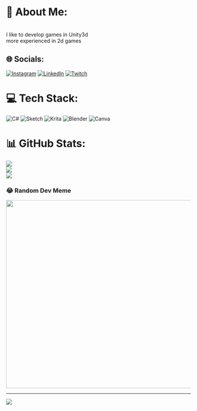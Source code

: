 # 💫 About Me:
<br>I like to develop games in Unity3d<br>more experienced in 2d games


## 🌐 Socials:
[![Instagram](https://img.shields.io/badge/Instagram-%23E4405F.svg?logo=Instagram&logoColor=white)](https://instagram.com/Angelo_Mazzarelli) [![LinkedIn](https://img.shields.io/badge/LinkedIn-%230077B5.svg?logo=linkedin&logoColor=white)](https://linkedin.com/in/angelo-cunha-mazzarelli-846582254/) [![Twitch](https://img.shields.io/badge/Twitch-%239146FF.svg?logo=Twitch&logoColor=white)](https://twitch.tv/Anng35) 

# 💻 Tech Stack:
![C#](https://img.shields.io/badge/c%23-%23239120.svg?style=for-the-badge&logo=c-sharp&logoColor=white) ![Sketch](https://img.shields.io/badge/Sketch-FFB387?style=for-the-badge&logo=sketch&logoColor=black) ![Krita](https://img.shields.io/badge/Krita-203759?style=for-the-badge&logo=krita&logoColor=EEF37B) ![Blender](https://img.shields.io/badge/blender-%23F5792A.svg?style=for-the-badge&logo=blender&logoColor=white) ![Canva](https://img.shields.io/badge/Canva-%2300C4CC.svg?style=for-the-badge&logo=Canva&logoColor=white)
# 📊 GitHub Stats:
![](https://github-readme-stats.vercel.app/api?username=Anng35&theme=dark&hide_border=false&include_all_commits=false&count_private=false)<br/>
![](https://github-readme-streak-stats.herokuapp.com/?user=Anng35&theme=dark&hide_border=false)<br/>
![](https://github-readme-stats.vercel.app/api/top-langs/?username=Anng35&theme=dark&hide_border=false&include_all_commits=false&count_private=false&layout=compact)

### 😂 Random Dev Meme
<img src="https://random-memer.herokuapp.com/" width="512px"/>

---
[![](https://visitcount.itsvg.in/api?id=Anng35&icon=0&color=0)](https://visitcount.itsvg.in)

<!-- Proudly created with GPRM ( https://gprm.itsvg.in ) -->
